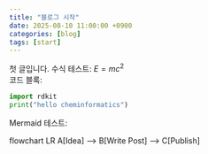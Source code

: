 ```yaml
---
title: "블로그 시작"
date: 2025-08-10 11:00:00 +0900
categories: [blog]
tags: [start]
---
```


첫 글입니다. 수식 테스트: $E=mc^2$  
코드 블록:

```python
import rdkit
print("hello cheminformatics")
```

Mermaid 테스트:

flowchart LR
A[Idea] --> B[Write Post] --> C[Publish]
